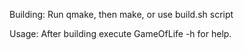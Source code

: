 Building:
    Run qmake, then make, or use build.sh script

Usage:
    After building execute GameOfLife -h for help.
